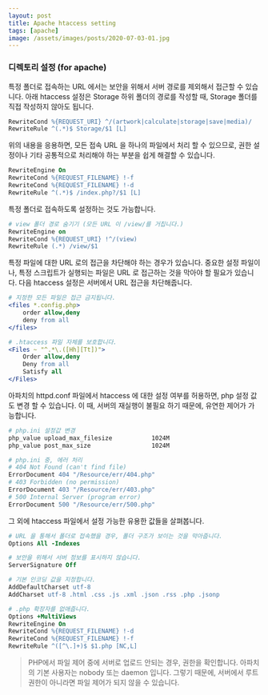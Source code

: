 ```yaml
---
layout: post
title: Apache htaccess setting
tags: [apache]
image: /assets/images/posts/2020-07-03-01.jpg
---
```


### 디렉토리 설정 (for apache)

특정 폴더로 접속하는 URL 에서는 보안을 위해서 서버 경로를 제외해서 접근할 수 있습니다. 아래 htaccess 설정은 Storage 하위 폴더의 경로를 작성할 때, Storage 폴더를 직접 작성하지 않아도 됩니다.

~~~apache
RewriteCond %{REQUEST_URI} ^/(artwork|calculate|storage|save|media)/
RewriteRule ^(.*)$ Storage/$1 [L]
~~~

위의 내용을 응용하면, 모든 접속 URL 을 하나의 파일에서 처리 할 수 있으므로, 권한 설정이나 기타 공통적으로 처리해야 하는 부분을 쉽게 해결할 수 있습니다.

~~~apache
RewriteEngine On
RewriteCond %{REQUEST_FILENAME} !-f
RewriteCond %{REQUEST_FILENAME} !-d
RewriteRule ^(.*)$ /index.php?/$1 [L]
~~~

특정 폴더로 접속하도록 설정하는 것도 가능합니다.

~~~apache
# view 폴더 경로 숨기기 (모든 URL 이 /view/를 거칩니다.)
RewriteEngine on
RewriteCond %{REQUEST_URI} !^/(view)
RewriteRule (.*) /view/$1
~~~

특정 파일에 대한 URL 로의 접근을 차단해야 하는 경우가 있습니다. 중요한 설정 파일이나, 특정 스크립트가 실행되는 파일은 URL 로 접근하는 것을 막아야 할 필요가 있습니다. 다음 htaccess 설정은 서버에서 URL 접근을 차단해줍니다.

~~~apache
# 지정한 모든 파일은 접근 금지됩니다.
<files *.config.php>
    order allow,deny
    deny from all
</files>

# .htaccess 파일 자체를 보호합니다.
<Files ~ "^.*\.([Hh][Tt])">
	Order allow,deny
	Deny from all
	Satisfy all
</Files>
~~~

아파치의 httpd.conf 파일에서 htaccess 에 대한 설정 여부를 허용하면, php 설정 값도 변경 할 수 있습니다. 이 때, 서버의 재실행이 불필요 하기 때문에, 유연한 제어가 가능합니다.

~~~apache
# php.ini 설정값 변경
php_value upload_max_filesize           1024M
php_value post_max_size                 1024M

# php.ini 중, 에러 처리
# 404 Not Found (can't find file)
ErrorDocument 404 "/Resource/err/404.php"
# 403 Forbidden (no permission)
ErrorDocument 403 "/Resource/err/403.php"
# 500 Internal Server (program error)
ErrorDocument 500 "/Resource/err/500.php"
~~~

그 외에 htaccess 파일에서 설정 가능한 유용한 값들을 살펴봅니다.

~~~apache
# URL 을 통해서 폴더로 접속했을 경우, 폴더 구조가 보이는 것을 막아줍니다.
Options All -Indexes

# 보안을 위해서 서버 정보를 표시하지 않습니다.
ServerSignature Off

# 기본 인코딩 값을 지정합니다.
AddDefaultCharset utf-8
AddCharset utf-8 .html .css .js .xml .json .rss .php .jsonp

# .php 확장자를 없애줍니다.
Options +MultiViews
RewriteEngine On
RewriteCond %{REQUEST_FILENAME} !-d
RewriteCond %{REQUEST_FILENAME} !-f
RewriteRule ^([^\.]+)$ $1.php [NC,L]
~~~

> PHP에서 파일 제어 중에 서버로 업로드 안되는 경우, 권한을 확인합니다. 아파치의 기본 사용자는 nobody 또는 daemon 입니다. 그렇기 때문에, 서버에서 루트 권한이 아니라면 파일 제어가 되지 않을 수 있습니다.